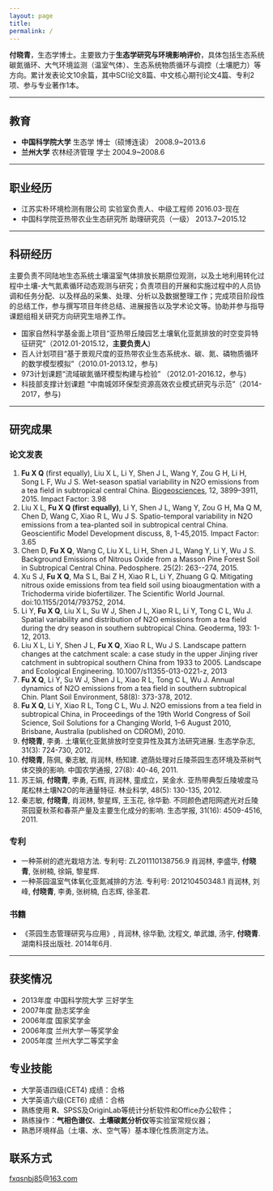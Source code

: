 ```yaml
---
layout: page
title:  
permalink: /
---
```



**付晓青**，生态学博士。主要致力于**生态学研究与环境影响评价**，具体包括生态系统碳氮循环、大气环境监测（温室气体）、生态系统物质循环与调控（土壤肥力）等方向。累计发表论文10余篇，其中SCI论文8篇、中文核心期刊论文4篇、专利2项、参与专业著作1本。

***

## 教育

*	**中国科学院大学**   生态学            博士（硕博连读）       2008.9~2013.6
*	**兰州大学**       农林经济管理      学士                   2004.9~2008.6

***

## 职业经历
* 江苏实朴环境检测有限公司  实验室负责人、中级工程师   2016.03-现在
* 中国科学院亚热带农业生态研究所  助理研究员（一级）   2013.7~2015.12

***

## 科研经历
主要负责不同陆地生态系统土壤温室气体排放长期原位观测，以及土地利用转化过程中土壤-大气氮素循环动态观测与研究；负责项目的开展和实施过程中的人员协调和任务分配、以及样品的采集、处理、分析以及数据整理工作；完成项目阶段性的总结工作，参与撰写项目年终总结、进展报告以及学术论文等。协助并参与指导课题组相关研究方向研究生培养工作。

*	国家自然科学基金面上项目“亚热带丘陵园艺土壤氧化亚氮排放的时空变异特征研究”（2012.01-2015.12，**主要负责人**)
*	百人计划项目“基于景观尺度的亚热带农业生态系统水、碳、氮、磷物质循环的数学模型模拟”（2010.01-2013.12，参与)
*	973计划课题“流域碳氮循环模型构建与检验” （2012.01-2016.12，参与)
*	科技部支撑计划课题 “中南城郊环保型资源高效农业模式研究与示范”（2014-2017，参与)


***

## 研究成果

### 论文发表

1.	**Fu X Q** (first equally), Liu X L, Li Y, Shen J L, Wang Y, Zou G H, Li H, Song L F, Wu J S. Wet-season spatial variability in N2O emissions from a tea field in subtropical central China. [Biogeosciences](http://www.biogeosciences.net/12/3899/2015/bg-12-3899-2015.html), 12, 3899–3911, 2015. Impact Factor: 3.98
1.	Liu X L, **Fu X Q (first equally)**, Li Y, Shen J L, Wang Y, Zou G H, Ma Q M, Chen D, Wang C, Xiao R L, Wu J S. Spatio-temporal variability in N2O emissions from a tea-planted soil in subtropical central China. Geoscientific Model Development discuss, 8, 1-45,2015. Impact Factor: 3.65
1.	Chen D, **Fu X Q**, Wang C, Liu X L, Li H, Shen J L, Wang Y, Li Y, Wu J S. Background Emissions of Nitrous Oxide from a Masson Pine Forest Soil in Subtropical Central China. Pedosphere. 25(2): 263--274, 2015.  
1.	Xu S J, **Fu X Q**, Ma S L, Bai Z H, Xiao R L, Li Y, Zhuang G Q. Mitigating nitrous oxide emissions from tea field soil using bioaugmentation with a Trichoderma viride biofertilizer. The Scientific World Journal. doi:10.1155/2014/793752, 2014.
1.	Li Y, **Fu X Q**, Liu X L, Su W J, Shen J L, Xiao R L, Li Y, Tong C L, Wu J. Spatial variability and distribution of N2O emissions from a tea field during the dry season in southern subtropical China. Geoderma, 193: 1-12, 2013.
1.	Liu X L, Li Y, Shen J L, **Fu X Q**, Xiao R L, Wu J S. Landscape pattern changes at the catchment scale: a case study in the upper Jinjing river catchment in subtropical southern China from 1933 to 2005. Landscape and Ecological Engineering. 10.1007/s11355-013-0221-z, 2013
1.	**Fu X Q**, Li Y, Su W J, Shen J L, Xiao R L, Tong C L, Wu J. Annual dynamics of N2O emissions from a tea field in southern subtropical Chin. Plant Soil Environment, 58(8): 373-378, 2012.
1.	**Fu X Q**, Li Y, Xiao R L, Tong C L, Wu J. N2O emissions from a tea field in subtropical China, in Proceedings of the 19th World Congress of Soil Science, Soil Solutions for a Changing World, 1–6 August 2010, Brisbane, Australia (published on CDROM), 2010.
1.	**付晓青**, 李勇. 土壤氧化亚氮排放时空变异性及其方法研究进展. 生态学杂志, 31(3): 724-730, 2012.
1.	**付晓青**, 陈佩, 秦志敏, 肖润林, 杨知建. 遮荫处理对丘陵茶园生态环境及茶树气体交换的影响. 中国农学通报, 27(8): 40-46, 2011.
1.	苏王娟, **付晓青**, 李勇, 石辉, 肖润林, 童成立，吴金水. 亚热带典型丘陵坡度马尾松林土壤N2O的年通量特征. 林业科学, 48(5): 130-135, 2012.
1.	秦志敏, **付晓青**, 肖润林, 黎星辉, 王玉花, 徐华勤. 不同颜色遮阳网遮光对丘陵茶园夏秋茶和春茶产量及主要生化成分的影响. 生态学报, 31(16): 4509-4516, 2011.

### 专利

*	一种茶树的遮光栽培方法. 专利号: ZL201110138756.9 肖润林, 李盛华, **付晓青**, 张树楠, 徐娟, 黎星辉. 
*	一种茶园温室气体氧化亚氮减排的方法. 专利号: 201210450348.1 肖润林, 刘峰, **付晓青**, 李勇, 张树楠, 白志辉, 徐圣君.


### 书籍

*    《茶园生态管理研究与应用》, 肖润林, 徐华勤, 沈程文, 单武雄, 汤宇, **付晓青**. 湖南科技出版社. 2014年6月.

***

## 获奖情况 
*	2013年度  中国科学院大学 三好学生
*	2007年度  励志奖学金
*	2006年度  国家奖学金
*	2006年度  兰州大学一等奖学金
*	2005年度  兰州大学二等奖学金
                              
## 专业技能

*	大学英语四级(CET4) 	成绩：合格
*	大学英语六级(CET6) 	成绩：合格
*	熟练使用 **R**、SPSS及OriginLab等统计分析软件和Office办公软件；
*	熟练操作：**气相色谱仪**、**土壤碳氮分析仪**等实验室常规仪器；
*	熟悉环境样品（土壤、水、空气等）基本理化性质测定方法。

    
    


## 联系方式

[fxqsnbj85@163.com](mailto:fxqsnbj85@163.com)
